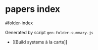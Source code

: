 papers index
===
#folder-index

Generated by script `gen-folder-summary.js`

- [[Build systems à la carte]]
<!--end-generated-->
